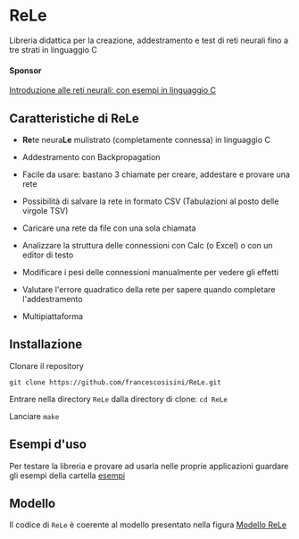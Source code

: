 # ReLe
Libreria didattica per la creazione, addestramento e test di reti neurali fino a tre strati in linguaggio C
#### Sponsor 
[Introduzione alle reti neurali: con esempi in linguaggio C](https://www.amazon.it/Introduzione-alle-neurali-esempi-linguaggio/dp/1692945319)

## Caratteristiche di ReLe
- **Re**te neura**Le** mulistrato (completamente connessa) in linguaggio C
- Addestramento con Backpropagation
- Facile da usare: bastano 3 chiamate per creare, addestare e provare una rete
- Possibilità di salvare la rete in formato CSV (Tabulazioni al posto delle virgole TSV)
- Caricare una rete da file con una sola chiamata
- Analizzare la struttura delle connessioni con Calc (o Excel) o con un editor di testo
- Modificare i pesi delle connessioni manualmente per vedere gli effetti
- Valutare l'errore quadratico della rete per sapere quando completare l'addestramento

- Multipiattaforma

## Installazione
Clonare il repository

`git clone https://github.com/francescosisini/ReLe.git`

Entrare nella directory  `ReLe` dalla directory di clone: `cd ReLe`

Lanciare `make`

## Esempi d'uso
Per testare la libreria e provare ad usarla nelle proprie applicazioni guardare gli esempi della cartella [esempi](esempi)
## Modello
Il codice di `ReLe` è coerente al modello presentato nella figura [Modello ReLe](img/MLP_detailed_3S.png)


